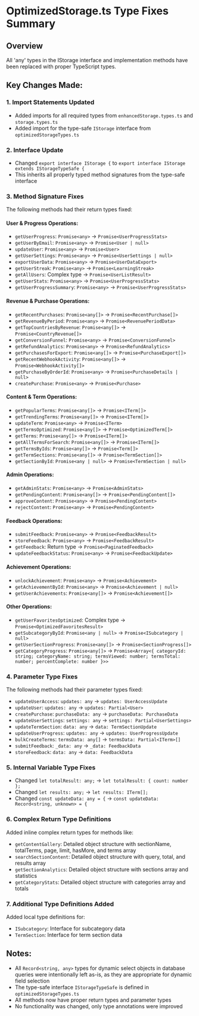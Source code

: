 # OptimizedStorage.ts Type Fixes Summary

## Overview
All 'any' types in the IStorage interface and implementation methods have been replaced with proper TypeScript types.

## Key Changes Made:

### 1. Import Statements Updated
- Added imports for all required types from `enhancedStorage.types.ts` and `storage.types.ts`
- Added import for the type-safe `IStorage` interface from `optimizedStorageTypes.ts`

### 2. Interface Update
- Changed `export interface IStorage {` to `export interface IStorage extends IStorageTypeSafe {`
- This inherits all properly typed method signatures from the type-safe interface

### 3. Method Signature Fixes
The following methods had their return types fixed:

#### User & Progress Operations:
- `getUserProgress`: `Promise<any>` → `Promise<UserProgressStats>`
- `getUserByEmail`: `Promise<any>` → `Promise<User | null>`
- `updateUser`: `Promise<any>` → `Promise<User>`
- `getUserSettings`: `Promise<any>` → `Promise<UserSettings | null>`
- `exportUserData`: `Promise<any>` → `Promise<UserDataExport>`
- `getUserStreak`: `Promise<any>` → `Promise<LearningStreak>`
- `getAllUsers`: Complex type → `Promise<UserListResult>`
- `getUserStats`: `Promise<any>` → `Promise<UserProgressStats>`
- `getUserProgressSummary`: `Promise<any>` → `Promise<UserProgressStats>`

#### Revenue & Purchase Operations:
- `getRecentPurchases`: `Promise<any[]>` → `Promise<RecentPurchase[]>`
- `getRevenueByPeriod`: `Promise<any>` → `Promise<RevenuePeriodData>`
- `getTopCountriesByRevenue`: `Promise<any[]>` → `Promise<CountryRevenue[]>`
- `getConversionFunnel`: `Promise<any>` → `Promise<ConversionFunnel>`
- `getRefundAnalytics`: `Promise<any>` → `Promise<RefundAnalytics>`
- `getPurchasesForExport`: `Promise<any[]>` → `Promise<PurchaseExport[]>`
- `getRecentWebhookActivity`: `Promise<any[]>` → `Promise<WebhookActivity[]>`
- `getPurchaseByOrderId`: `Promise<any>` → `Promise<PurchaseDetails | null>`
- `createPurchase`: `Promise<any>` → `Promise<Purchase>`

#### Content & Term Operations:
- `getPopularTerms`: `Promise<any[]>` → `Promise<ITerm[]>`
- `getTrendingTerms`: `Promise<any[]>` → `Promise<ITerm[]>`
- `updateTerm`: `Promise<any>` → `Promise<ITerm>`
- `getTermsOptimized`: `Promise<any[]>` → `Promise<OptimizedTerm[]>`
- `getTerms`: `Promise<any[]>` → `Promise<ITerm[]>`
- `getAllTermsForSearch`: `Promise<any[]>` → `Promise<ITerm[]>`
- `getTermsByIds`: `Promise<any[]>` → `Promise<Term[]>`
- `getTermSections`: `Promise<any[]>` → `Promise<TermSection[]>`
- `getSectionById`: `Promise<any | null>` → `Promise<TermSection | null>`

#### Admin Operations:
- `getAdminStats`: `Promise<any>` → `Promise<AdminStats>`
- `getPendingContent`: `Promise<any[]>` → `Promise<PendingContent[]>`
- `approveContent`: `Promise<any>` → `Promise<PendingContent>`
- `rejectContent`: `Promise<any>` → `Promise<PendingContent>`

#### Feedback Operations:
- `submitFeedback`: `Promise<any>` → `Promise<FeedbackResult>`
- `storeFeedback`: `Promise<any>` → `Promise<FeedbackResult>`
- `getFeedback`: Return type → `Promise<PaginatedFeedback>`
- `updateFeedbackStatus`: `Promise<any>` → `Promise<FeedbackUpdate>`

#### Achievement Operations:
- `unlockAchievement`: `Promise<any>` → `Promise<Achievement>`
- `getAchievementById`: `Promise<any>` → `Promise<Achievement | null>`
- `getUserAchievements`: `Promise<any[]>` → `Promise<Achievement[]>`

#### Other Operations:
- `getUserFavoritesOptimized`: Complex type → `Promise<OptimizedFavoritesResult>`
- `getSubcategoryById`: `Promise<any | null>` → `Promise<ISubcategory | null>`
- `getUserSectionProgress`: `Promise<any[]>` → `Promise<SectionProgress[]>`
- `getCategoryProgress`: `Promise<any[]>` → `Promise<Array<{ categoryId: string; categoryName: string; termsViewed: number; termsTotal: number; percentComplete: number }>>`

### 4. Parameter Type Fixes
The following methods had their parameter types fixed:
- `updateUserAccess`: `updates: any` → `updates: UserAccessUpdate`
- `updateUser`: `updates: any` → `updates: Partial<User>`
- `createPurchase`: `purchaseData: any` → `purchaseData: PurchaseData`
- `updateUserSettings`: `settings: any` → `settings: Partial<UserSettings>`
- `updateTermSection`: `data: any` → `data: TermSectionUpdate`
- `updateUserProgress`: `updates: any` → `updates: UserProgressUpdate`
- `bulkCreateTerms`: `termsData: any[]` → `termsData: Partial<ITerm>[]`
- `submitFeedback`: `_data: any` → `_data: FeedbackData`
- `storeFeedback`: `data: any` → `data: FeedbackData`

### 5. Internal Variable Type Fixes
- Changed `let totalResult: any;` → `let totalResult: { count: number };`
- Changed `let results: any;` → `let results: ITerm[];`
- Changed `const updateData: any = {` → `const updateData: Record<string, unknown> = {`

### 6. Complex Return Type Definitions
Added inline complex return types for methods like:
- `getContentGallery`: Detailed object structure with sectionName, totalTerms, page, limit, hasMore, and terms array
- `searchSectionContent`: Detailed object structure with query, total, and results array
- `getSectionAnalytics`: Detailed object structure with sections array and statistics
- `getCategoryStats`: Detailed object structure with categories array and totals

### 7. Additional Type Definitions Added
Added local type definitions for:
- `ISubcategory`: Interface for subcategory data
- `TermSection`: Interface for term section data

## Notes:
- All `Record<string, any>` types for dynamic select objects in database queries were intentionally left as-is, as they are appropriate for dynamic field selection
- The type-safe interface `IStorageTypeSafe` is defined in `optimizedStorageTypes.ts`
- All methods now have proper return types and parameter types
- No functionality was changed, only type annotations were improved